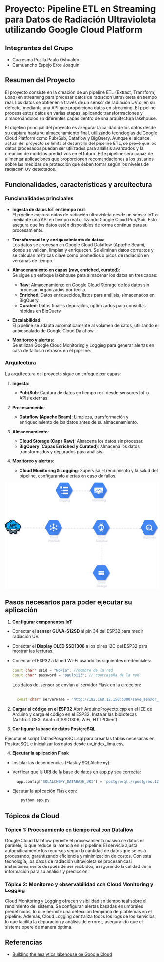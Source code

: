 # Proyecto: Pipeline ETL en Streaming para Datos de Radiación Ultravioleta utilizando Google Cloud Platform

## Integrantes del Grupo
- Cuaresma Puclla Paulo Oshualdo
- Carhuancho Espejo Eros Joaquin

## Resumen del Proyecto

El proyecto consiste en la creación de un pipeline ETL (Extract, Transform, Load) en streaming para procesar datos de radiación ultravioleta en tiempo real. Los datos se obtienen a través de un sensor de radiación UV o, en su defecto, mediante una API que proporciona datos en streaming. El pipeline procesa estos datos en varias etapas, aplicando transformaciones y almacenándolos en diferentes capas dentro de una arquitectura lakehouse.

El objetivo principal del proyecto es asegurar la calidad de los datos desde su captura hasta su almacenamiento final, utilizando tecnologías de Google Cloud Platform como Pub/Sub, Dataflow y BigQuery. Aunque el alcance actual del proyecto se limita al desarrollo del pipeline ETL, se prevé que los datos procesados puedan ser utilizados para análisis avanzados y la creación de modelos predictivos en el futuro. Este pipeline será capaz de alimentar aplicaciones que proporcionen recomendaciones a los usuarios sobre las medidas de protección que deben tomar según los niveles de radiación UV detectados.



## Funcionalidades, características y arquitectura

### Funcionalidades principales

- **Ingesta de datos IoT en tiempo real**:  
  El pipeline captura datos de radiación ultravioleta desde un sensor IoT o mediante una API en tiempo real utilizando Google Cloud Pub/Sub. Esto asegura que los datos estén disponibles de forma continua para su procesamiento.

- **Transformación y enriquecimiento de datos**:  
  Los datos se procesan en Google Cloud Dataflow (Apache Beam), donde se validan, limpian y enriquecen. Se eliminan datos corruptos y se calculan métricas clave como promedios o picos de radiación en ventanas de tiempo.

- **Almacenamiento en capas (raw, enriched, curated)**:  
  Se sigue un enfoque lakehouse para almacenar los datos en tres capas:
  - **Raw**: Almacenamiento en Google Cloud Storage de los datos sin procesar, organizados por fecha.
  - **Enriched**: Datos enriquecidos, listos para análisis, almacenados en BigQuery.
  - **Curated**: Datos finales depurados, optimizados para consultas rápidas en BigQuery.

- **Escalabilidad**:  
  El pipeline se adapta automáticamente al volumen de datos, utilizando el autoescalado de Google Cloud Dataflow.

- **Monitoreo y alertas**:  
  Se utilizan Google Cloud Monitoring y Logging para generar alertas en caso de fallos o retrasos en el pipeline.


### Arquitectura

La arquitectura del proyecto sigue un enfoque por capas:

1. **Ingesta**:  
   - **Pub/Sub**: Captura de datos en tiempo real desde sensores IoT o APIs externas.

2. **Procesamiento**:  
   - **Dataflow (Apache Beam)**: Limpieza, transformación y enriquecimiento de los datos antes de su almacenamiento.

3. **Almacenamiento**:  
   - **Cloud Storage (Capa Raw)**: Almacena los datos sin procesar.
   - **BigQuery (Capas Enriched y Curated)**: Almacena los datos transformados y depurados para análisis.

4. **Monitoreo y alertas**:  
   - **Cloud Monitoring & Logging**: Supervisa el rendimiento y la salud del pipeline, configurando alertas en caso de fallos.

![Diagrama de arquitectura](Arquitectura.svg)

## Pasos necesarios para poder ejecutar su aplicación

1. **Configurar componentes IoT**
- Conectar el **sensor GUVA-S12SD** al pin 34 del ESP32 para medir radiación UV.
- Conectar el **Display OLED SSD1306** a los pines I2C del ESP32 para mostrar las lecturas.
- Conectar el ESP32 a la red Wi-Fi usando las siguientes credenciales:
  
  ```cpp
  const char* ssid = "Nokia"; //nombre de la red
  const char* password = "paulo123"; // contraseña de la red
  ```
    Los datos del sensor se envían al servidor Flask en la dirección:

  ```cpp

    const char* serverName = "http://192.168.12.150:5000/save_sensor_data";
  ```

2. **Cargar el código en el ESP32**
  Abrir ArduinoProyecto.cpp en el IDE de Arduino y carga el código en el ESP32.
  Instalar las bibliotecas (Adafruit_GFX, Adafruit_SSD1306, WiFi, HTTPClient).

3. **Configurar la base de datos PostgreSQL**

  Ejecutar el script TablasPosgreSQL.sql para crear las tablas necesarias en PostgreSQL e inicializar los datos desde     uv_index_lima.csv.

4. **Ejecutar la aplicación Flask**

 - Instalar las dependencias (Flask y SQLAlchemy).
 - Verificar que la URI de la base de datos en app.py sea correcta:
   
   ```python
     app.config['SQLALCHEMY_DATABASE_URI'] = 'postgresql://postgres:123@localhost:5432/IOT'
    ```

 - Ejecutar la aplicación Flask con:

    ```bash
        python app.py
    ```
   
## Tópicos de Cloud

### Tópico 1: Procesamiento en tiempo real con Dataflow

Google Cloud Dataflow permite el procesamiento masivo de datos en paralelo, lo que reduce la latencia en el pipeline. El servicio ajusta automáticamente los recursos según la cantidad de datos que se está procesando, garantizando eficiencia y minimización de costos. Con esta tecnología, los datos de radiación ultravioleta se procesan casi instantáneamente después de ser recibidos, asegurando la calidad de la información para su análisis y predicción.

### Tópico 2: Monitoreo y observabilidad con Cloud Monitoring y Logging

Cloud Monitoring y Logging ofrecen visibilidad en tiempo real sobre el rendimiento del sistema. Se configuran alertas basadas en umbrales predefinidos, lo que permite una detección temprana de problemas en el pipeline. Además, Cloud Logging centraliza todos los logs de los servicios, lo que facilita la depuración y análisis de errores, asegurando que el sistema opere de manera óptima.

## Referencias

- [Building the analytics lakehouse on Google Cloud ](https://services.google.com/fh/files/emails/google-cloud-analytics-lakehouse_.pdf?utm_source=cgc-blog&utm_medium=blog&utm_campaign=NA&utm_content=blog-referral&utm_term=-)
